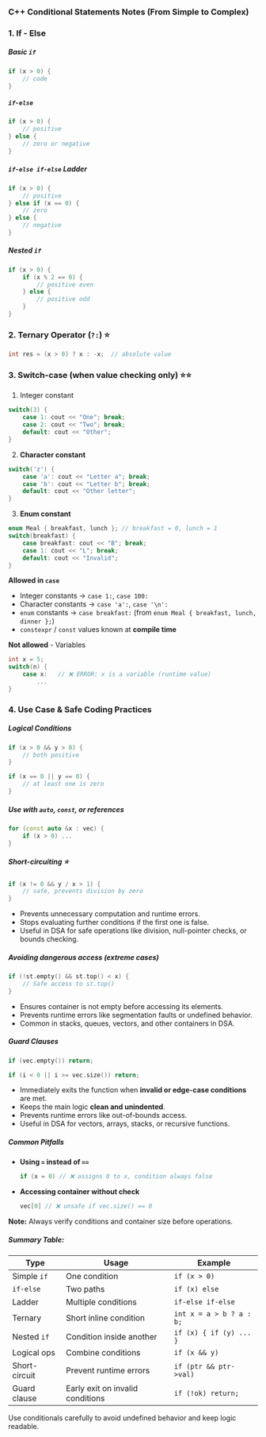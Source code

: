 ### **C++ Conditional Statements Notes (From Simple to Complex)**


### 1. If - Else

##### **Basic `if`**
```cpp
if (x > 0) {
    // code
}
```

##### **`if-else`**
```cpp
if (x > 0) {
    // positive
} else {
    // zero or negative
}
```

##### **`if-else if-else` Ladder**
```cpp
if (x > 0) {
    // positive
} else if (x == 0) {
    // zero
} else {
    // negative
}
```

##### **Nested `if`**
```cpp
if (x > 0) {
    if (x % 2 == 0) {
        // positive even
    } else {
        // positive odd
    }
}
```

### 2. Ternary Operator (`?:`)  ⭐
```cpp
int res = (x > 0) ? x : -x;  // absolute value
```

### 3. Switch-case (when value checking only) ⭐⭐

1. Integer constant
```cpp
switch(3) {
    case 1: cout << "One"; break;
    case 2: cout << "Two"; break;
    default: cout << "Other";
}
```

2. **Character constant**
```cpp
switch('z') {
    case 'a': cout << "Letter a"; break;
    case 'b': cout << "Letter b"; break;
    default: cout << "Other letter";
}
```

3. **Enum constant**
```cpp
enum Meal { breakfast, lunch }; // breakfast = 0, lunch = 1
switch(breakfast) {
    case breakfast: cout << "B"; break;
    case 1: cout << "L"; break;
    default: cout << "Invalid";
}
```

**Allowed in `case`**
- Integer constants → `case 1:`, `case 100:`    
- Character constants → `case 'a':`, `case '\n':`
- `enum` constants → `case breakfast:` (from `enum Meal { breakfast, lunch, dinner };`)
- `constexpr` / `const` values known at **compile time**

**Not allowed** - Variables
```cpp
int x = 5;
switch(n) {
    case x:   // ❌ ERROR: x is a variable (runtime value)
        ...
}
```


### 4. Use Case & Safe Coding Practices

##### **Logical Conditions**
```cpp
if (x > 0 && y > 0) {
    // both positive
}

if (x == 0 || y == 0) {
    // at least one is zero
}
```

##### **Use with `auto`, `const`, or references**

```cpp
for (const auto &x : vec) {
    if (x > 0) ...
}
```

##### **Short-circuiting** ⭐
```cpp
if (x != 0 && y / x > 1) {
    // safe, prevents division by zero
}
```
- Prevents unnecessary computation and runtime errors.
- Stops evaluating further conditions if the first one is false.
- Useful in DSA for safe operations like division, null-pointer checks, or bounds checking.

##### **Avoiding dangerous access (extreme cases)**
```cpp
if (!st.empty() && st.top() < x) {
    // Safe access to st.top()
}
```
- Ensures container is not empty before accessing its elements.
- Prevents runtime errors like segmentation faults or undefined behavior.
- Common in stacks, queues, vectors, and other containers in DSA.

##### **Guard Clauses**
```cpp
if (vec.empty()) return;

if (i < 0 || i >= vec.size()) return;
```
- Immediately exits the function when **invalid or edge-case conditions** are met.
- Keeps the main logic **clean and unindented**.
- Prevents runtime errors like out-of-bounds access.
- Useful in DSA for vectors, arrays, stacks, or recursive functions.

##### **Common Pitfalls**

- **Using `=` instead of `==`**
    ```cpp
    if (x = 0) // ❌ assigns 0 to x, condition always false
    ```

- **Accessing container without check**
    ```cpp
    vec[0] // ❌ unsafe if vec.size() == 0
    ```

**Note:** Always verify conditions and container size before operations.
    
##### **Summary Table:**

|Type|Usage|Example|
|---|---|---|
|Simple `if`|One condition|`if (x > 0)`|
|`if-else`|Two paths|`if (x) else`|
|Ladder|Multiple conditions|`if-else if-else`|
|Ternary|Short inline condition|`int x = a > b ? a : b;`|
|Nested `if`|Condition inside another|`if (x) { if (y) ... }`|
|Logical ops|Combine conditions|`if (x && y)`|
|Short-circuit|Prevent runtime errors|`if (ptr && ptr->val)`|
|Guard clause|Early exit on invalid conditions|`if (!ok) return;`|

Use conditionals carefully to avoid undefined behavior and keep logic readable.